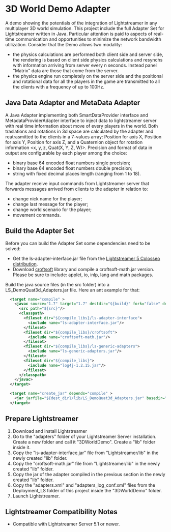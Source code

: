
3D World Demo Adapter
=====================


A demo showing the potentials of the integration of Lightstreamer in any multiplayer 3D world simulation. 
This project include the full Adapter Set for Lightstreamer written in Java. Particular attention is paid to aspects of real-time communication and opportunities to minimize the network bandwidth utilization. Consider that the Demo allows two modality:
- the physics calculations are performed both client side and server side, the rendering is based on client side physics calculations and resynchs with information arriving from server every n seconds. Instead panel "Matrix" data are those that come from the server.
- the physics engine run completely on the server side and the positional and rotational data for all the players in the game are transmitted to all the clients with a frequency of up to 100Hz.

Java Data Adapter and MetaData Adapter
--------------------------------------

A Java Adapter implementing both SmartDataProvider interface and MetadataProviderAdapter interface to inject data to lightstreamer server with real time information about move of every players in the world.
Both traslations and rotations in 3d space are calculated by the adapter and reatrasmitted to the clients in a 7-values array: Position for axis X, Position for axis Y, Position for axis Z, and a Quaternion object for rotation information <x, y, z, Quat(X, Y, Z, W)>.
Precision and format of data in output are configurable by each player among the choice: 
- binary base 64 encoded float numbers single precision;
- binary base 64 encoded float numbers double precision;
- string with fixed decimal places length (ranging from 1 to 18).

The adapter receive input commands from Lightstreamer server that forwards messages arrived from clients to the adapter in relation to:
- change nick name for the player;
- change last message for the player;
- change world scenario for the player;
- movement commands.

Build the Adapter Set
---------------------

Before you can build the Adapter Set some dependencies need to be solved:

-  Get the ls-adapter-interface.jar file from the [Lightstreamer 5 Colosseo distribution](http://www.lightstreamer.com/download).
-  Download [croftsoft](http://sourceforge.net/projects/croftsoft/files/) library and compile a croftsoft-math.jar version. Please be sure to include: applet, io, inlp, lang and math packages.

Build the java source files (in the src folder) into a LS_DemoQuat3d_Adapters.jar file. Here an ant axample for that:
```xml
  <target name="compile" >
    <javac source="1.7" target="1.7" destdir="${build}" fork="false" deprecation="true" nowarn="on" debug="on" includeAntRuntime="false">
      <src path="${src}"/>
      <classpath>
        <fileset dir="${compile_libs}/ls-adapter-interface">
          <include name="ls-adapter-interface.jar"/>
        </fileset>
        <fileset dir="${compile_libs}/croftsoft">
          <include name="croftsoft-math.jar"/>
        </fileset>
        <fileset dir="${compile_libs}/ls-generic-adapters">
          <include name="ls-generic-adapters.jar"/>
        </fileset>
        <fileset dir="${compile_libs}">
          <include name="log4j-1.2.15.jar"/>
        </fileset>
      </classpath>
    </javac>
  </target>

  <target name="create_jar" depends="compile" >
    <jar jarfile="${dest_dir}/lib/LS_DemoQuat3d_Adapters.jar" basedir="${build}" />
  </target>
```

Prepare Lightstreamer
---------------------

1.    Download and install Lightstreamer
2.    Go to the "adapters" folder of your Lightstreamer Server installation. Create a new folder and call it "3DWorldDemo". Create a "lib" folder inside it.
3.    Copy the "ls-adapter-interface.jar" file from "Lightstreamer/lib" in the newly created "lib" folder.
4.    Copy the "croftsoft-math.jar" file from "Lightstreamer/lib" in the newly created "lib" folder.
5.    Copy the jar of the adapter compiled in the previous section in the newly created "lib" folder.
6.    Copy the "adapters.xml" and "adapters_log_conf.xml" files from the Deployment_LS folder of this project inside the "3DWorldDemo" folder.
7.    Launch Lightstreamer.


Lightstreamer Compatibility Notes
---------------------------------

- Compatible with Lightstreamer Server 5.1 or newer.